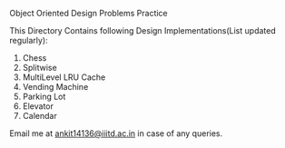 Object Oriented Design Problems Practice

This Directory Contains following Design Implementations(List updated regularly):

1) Chess
2) Splitwise
3) MultiLevel LRU Cache
4) Vending Machine
5) Parking Lot
6) Elevator
7) Calendar

Email me at ankit14136@iiitd.ac.in in case of any queries.
